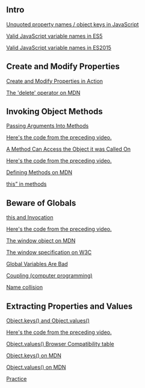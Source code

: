 ## Intro

 <a href='https://mathiasbynens.be/notes/javascript-properties' target='_blank'>Unquoted property names / object keys in JavaScript</a>


 <a href='https://mathiasbynens.be/notes/javascript-identifiers' target='_blank'>Valid JavaScript variable names in ES5</a>


 <a href='https://mathiasbynens.be/notes/javascript-identifiers-es6' target='_blank'>Valid JavaScript variable names in ES2015</a>

## Create and Modify Properties
<a href='https://youtu.be/wDxnseegDYs' target='_blank'>Create and Modify Properties in Action</a>

<a href='https://developer.mozilla.org/en-US/docs/Web/JavaScript/Reference/Operators/delete' target='_blank'>The 'delete' operator on MDN</a>

## Invoking Object Methods
<a href='https://youtu.be/MgNjr5z3MGw' target='_blank'>Passing Arguments Into Methods</a>

<a href='https://github.com/udacity/OOJS-screencasts/blob/master/L1-objects-in-depth/39-calling-methods-demo.js' target='_blank'>Here's the code from the preceding video.</a>

<a href='https://youtu.be/VOkwNvRW_s0' target='_blank'>A Method Can Access the Object it was Called On</a>

<a href='https://github.com/udacity/OOJS-screencasts/blob/master/L1-objects-in-depth/46-this-demo.js' target='_blank'>Here's the code from the preceding video.</a>

<a href='https://developer.mozilla.org/en-US/docs/Web/JavaScript/Guide/Working_with_Objects#Defining_methods' target='_blank'>Defining Methods on MDN</a>

<a href='https://javascript.info/object-methods#this-in-methods' target='_blank'>this” in methods</a>

## Beware of Globals

<a href='https://youtu.be/fTVmpcG_9ss' target='_blank'>this and Invocation</a>

<a href='https://github.com/udacity/OOJS-screencasts/blob/master/L1-objects-in-depth/57-this-without-object.js' target='_blank'>Here's the code from the preceding video.</a>

<a href='https://developer.mozilla.org/en-US/docs/Web/API/Window' target='_blank'>The window object on MDN</a>

<a href='https://html.spec.whatwg.org/multipage/window-object.html#the-window-object' target='_blank'>The window specification on W3C</a>

<a href='http://wiki.c2.com/?GlobalVariablesAreBad' target='_blank'>Global Variables Are Bad</a>

<a href='https://en.wikipedia.org/wiki/Coupling_(computer_programming)' target='_blank'>Coupling (computer programming)</a>

<a href='https://en.wikipedia.org/wiki/Name_collision' target='_blank'>Name collision</a>

## Extracting Properties and Values

<a href='https://youtu.be/mRgapwiy-MQ' target='_blank'>Object.keys() and Object.values()</a>

<a href='https://github.com/udacity/OOJS-screencasts/blob/master/L1-objects-in-depth/70-objectkeys-and-objectvalues-demo.js' target='_blank'>Here's the code from the preceding video.</a>

<a href='https://developer.mozilla.org/en-US/docs/Web/JavaScript/Reference/Global_Objects/Object/values#Browser_compatibility' target='_blank'>Object.values() Browser Compatibility table</a>

<a href='https://developer.mozilla.org/en-US/docs/Web/JavaScript/Reference/Global_Objects/Object/keys' target='_blank'>Object.keys() on MDN</a>

<a href='https://developer.mozilla.org/en-US/docs/Web/JavaScript/Reference/Global_Objects/Object/values' target='_blank'>Object.values() on MDN</a>

<a href='https://github.com/budostylz/The-Art-of-JavaScript/blob/master/Object%20Oriented%20JavaScript/Objects%20in%20Depth/practice.js' target='_blank'>Practice</a>






































